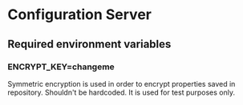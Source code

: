 # Configuration Server

## Required environment variables

### ENCRYPT_KEY=changeme
Symmetric encryption is used in order to encrypt properties saved in repository.
Shouldn't be hardcoded. It is used for test purposes only.
